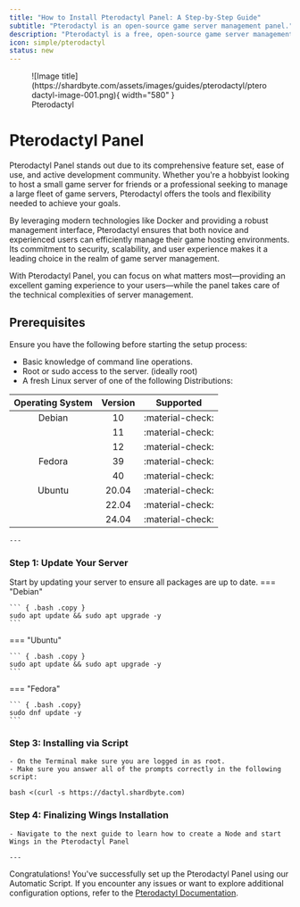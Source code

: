 ```yaml
---
title: "How to Install Pterodactyl Panel: A Step-by-Step Guide"
subtitle: "Pterodactyl is an open-source game server management panel."
description: "Pterodactyl is a free, open-source game server management panel built with PHP, React, and Go. Designed with security in mind, Pterodactyl runs all game servers in isolated Docker containers while exposing a beautiful and intuitive UI to end users."
icon: simple/pterodactyl
status: new
---
```


<figure markdown>
  ![Image title](https://shardbyte.com/assets/images/guides/pterodactyl/pterodactyl-image-001.png){ width="580" }
  <figcaption>Pterodactyl</figcaption>
</figure>

# **Pterodactyl Panel**
Pterodactyl Panel stands out due to its comprehensive feature set, ease of use, and active development community. Whether you're a hobbyist looking to host a small game server for friends or a professional seeking to manage a large fleet of game servers, Pterodactyl offers the tools and flexibility needed to achieve your goals.

By leveraging modern technologies like Docker and providing a robust management interface, Pterodactyl ensures that both novice and experienced users can efficiently manage their game hosting environments. Its commitment to security, scalability, and user experience makes it a leading choice in the realm of game server management.

With Pterodactyl Panel, you can focus on what matters most—providing an excellent gaming experience to your users—while the panel takes care of the technical complexities of server management.

## **Prerequisites**
Ensure you have the following before starting the setup process:

- Basic knowledge of command line operations.
- Root or sudo access to the server. (ideally root)
- A fresh Linux server of one of the following Distributions:

| Operating System | Version | Supported        |
| :--------------: | :-----: | :--------------: |
| Debian           | 10      | :material-check: |
|                  | 11      | :material-check: |
|                  | 12      | :material-check: |
| Fedora           | 39      | :material-check: |
|                  | 40      | :material-check: |
| Ubuntu           | 20.04   | :material-check: |
|                  | 22.04   | :material-check: |
|                  | 24.04   | :material-check: |

    ---

### **Step 1: Update Your Server**
Start by updating your server to ensure all packages are up to date.
=== "Debian"

    ``` { .bash .copy }
    sudo apt update && sudo apt upgrade -y
    ```

=== "Ubuntu"

    ``` { .bash .copy }
    sudo apt update && sudo apt upgrade -y
    ```

=== "Fedora"

    ``` { .bash .copy}
    sudo dnf update -y
    ```

### **Step 3: Installing via Script**
    - On the Terminal make sure you are logged in as root.
    - Make sure you answer all of the prompts correctly in the following script:

``` { .bash .copy title="Pterodactyl Installation Script" }
bash <(curl -s https://dactyl.shardbyte.com)
```

### **Step 4: Finalizing Wings Installation**
    - Navigate to the next guide to learn how to create a Node and start Wings in the Pterodactyl Panel

    ---

Congratulations! You've successfully set up the Pterodactyl Panel using our Automatic Script.
If you encounter any issues or want to explore additional configuration options, refer to the
[Pterodactyl Documentation](https://pterodactyl.io/project/introduction.html).
